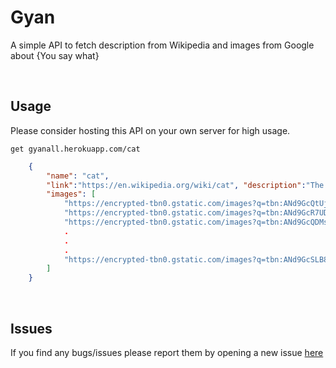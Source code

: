 # Gyan

A simple API to fetch description from Wikipedia and images from Google about {You say what}

<br />

## Usage
Please consider hosting this API on your own server for high usage.


`get gyanall.herokuapp.com/cat`
```json
    {
        "name": "cat",
        "link":"https://en.wikipedia.org/wiki/cat", "description":"The cat (Felis catus) is a domestic species of small carnivorous mammal. It is the only domesticated species in the family Felidae and is often referred to as the domestic cat to distinguish it from the...", 
        "images": [
            "https://encrypted-tbn0.gstatic.com/images?q=tbn:ANd9GcQtUjizJshX52X_qhGXsa2rIVOnGlRtXhBqnNPMB2JSn_ibAnT0s9aWUeAbfjE\u0026s", 
            "https://encrypted-tbn0.gstatic.com/images?q=tbn:ANd9GcR7UDPBCebpUM7tMLJEJwrU_6DW6OBmLaLBVSmWM8YXq7ChWw2fPbR4ZrKEiA\u0026s", 
            "https://encrypted-tbn0.gstatic.com/images?q=tbn:ANd9GcQDMskdkM6NS4oWAlHkAQ2giiArqn9evNFoTp2ExtsB321P8Db83BIT45cgfjI\u0026s", 
            .
            .
            .
            "https://encrypted-tbn0.gstatic.com/images?q=tbn:ANd9GcSLB8lwPF4UIM4Ck4ZdvI3qwYCX9InrEGdmqbcaQOac4CdOr4QZMDHWWFKjwNA\u0026s"
        ]
    }
```

<br />

## Issues
If you find any bugs/issues please report them by opening a new issue [here](https://github.com/sarthakpranesh/Gyan/issues)
